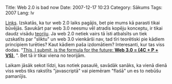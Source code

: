 Title: Web 2.0 is bad now
Date: 2007-12-17 10:23
Category: Sākums
Tags: 2007
Lang: lv

[Links][1]. Izskatās, ka tur web 2.0 laiks pagājis, bet pie mums kā parasti tikai būvējās. Savukārt par web 3.0 neesmu vēl atradis kopēju konceptu, ir tikai daudz visādu [teoriju][2]. Ja web 2.0 netiek vairs tā īsti atbalsīts un tiek uzskatīts par "sliktu" un web 3.0 vienkārši nav, tad tīri teorētiski pie kādiem principiem turēties? Kaut kādiem paša izdomātiem? Interesanti, kur tas viss dodas. "[This, I submit, is the formula for the future: **Web 3.0 = (4C + P + VS)**.][3] ". Bet tā ir tikai viena no teorijām.

Laikam jāsāk sekot līdzi, kas notiek pasaulē, savādāk sanāks, ka vienā dienā viss webs tiks rakstīts "javascriptā" vai piemēram "flašā" un es to nebūšu pamanījis.

  [1]: http://mashable.com/2007/11/05/in-case-you-missed-it-web-20-is-bad-now/
  [2]: http://en.wikipedia.org/wiki/Web_3
  [3]: http://sramanamitra.com/2007/02/14/web-30-4c-p-vs/
